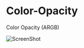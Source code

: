 Color-Opacity
=============

Color Opacity (ARGB)


![ScreenShot](https://{https://drive.google.com/file/d/0B11nHPFdev4aX0lvbW0yak9iYmc/view?usp=sharing})
